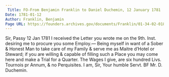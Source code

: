```yaml
---
 Title: FO-From Benjamin Franklin to Daniel Duchemin, 12 January 1781
Date: 1781-01-12
Author: Franklin, Benjamin
Page URL: https://founders.archives.gov/documents/Franklin/01-34-02-0187
---
```


Sir,
Passy 12 Jan 1781
I received the Letter you wrote me on the 9th. Inst. desiring me to procure you some Employ.— Being myself in want of a Sober & Honest Man to take care of my Family & serve me as Maitre d’Hotel or Steward; if you are willing & capable of filling such a Place you may come here and make a Trial for a Quarter. The Wages I give, are six hundred Livs. Tournois pr Annum, & no Perquisites.
I am, Sir, Your humble Servt.
BF
Mr. D. Duchemin.

